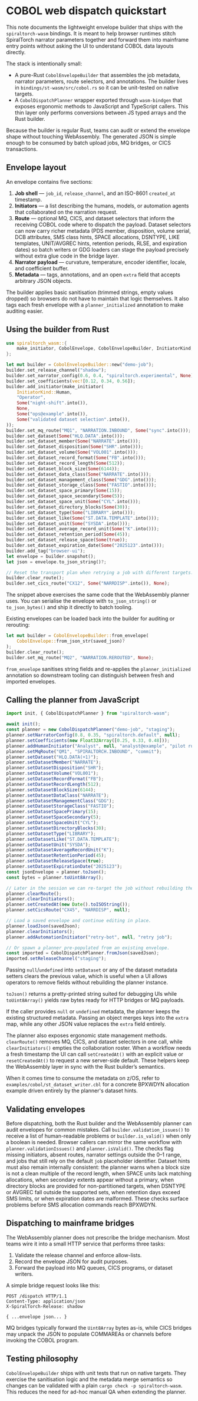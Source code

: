 # COBOL web dispatch quickstart

This note documents the lightweight envelope builder that ships with the
`spiraltorch-wasm` bindings.  It is meant to help browser runtimes stitch
SpiralTorch narrator parameters together and forward them into mainframe entry
points without asking the UI to understand COBOL data layouts directly.

The stack is intentionally small:

- A pure-Rust `CobolEnvelopeBuilder` that assembles the job metadata, narrator
  parameters, route selectors, and annotations.  The builder lives in
  `bindings/st-wasm/src/cobol.rs` so it can be unit-tested on native targets.
- A `CobolDispatchPlanner` wrapper exported through `wasm-bindgen` that exposes
  ergonomic methods to JavaScript and TypeScript callers.  This thin layer only
  performs conversions between JS typed arrays and the Rust builder.

Because the builder is regular Rust, teams can audit or extend the envelope
shape without touching WebAssembly.  The generated JSON is simple enough to be
consumed by batch upload jobs, MQ bridges, or CICS transactions.

## Envelope layout

An envelope contains five sections:

1. **Job shell** — `job_id`, `release_channel`, and an ISO-8601 `created_at`
   timestamp.
2. **Initiators** — a list describing the humans, models, or automation agents
   that collaborated on the narration request.
3. **Route** — optional MQ, CICS, and dataset selectors that inform the
   receiving COBOL code where to dispatch the payload. Dataset selectors can
   now carry richer metadata (PDS member, disposition, volume serial, DCB
   attributes, SMS class hints, SPACE allocations, DSNTYPE, LIKE templates,
   UNIT/AVGREC hints, retention periods, RLSE, and expiration dates) so batch
   writers or GDG loaders can stage the payload precisely without extra glue
   code in the bridge layer.
4. **Narrator payload** — curvature, temperature, encoder identifier, locale,
   and coefficient buffer.
5. **Metadata** — tags, annotations, and an open `extra` field that accepts
   arbitrary JSON objects.

The builder applies basic sanitisation (trimmed strings, empty values dropped)
so browsers do not have to maintain that logic themselves.  It also tags each
fresh envelope with a `planner_initialized` annotation to make auditing easier.

## Using the builder from Rust

```rust
use spiraltorch_wasm::{
    make_initiator, CobolEnvelope, CobolEnvelopeBuilder, InitiatorKind,
};

let mut builder = CobolEnvelopeBuilder::new("demo-job");
builder.set_release_channel("shadow");
builder.set_narrator_config(0.6, 0.4, "spiraltorch.experimental", None);
builder.set_coefficients(vec![0.12, 0.34, 0.56]);
builder.add_initiator(make_initiator(
    InitiatorKind::Human,
    "Operator",
    Some("night-shift".into()),
    None,
    Some("ops@example".into()),
    Some("validated dataset selection".into()),
));
builder.set_mq_route("MQ1", "NARRATION.INBOUND", Some("sync".into()));
builder.set_dataset(Some("HLQ.DATA".into()));
builder.set_dataset_member(Some("NARRATE".into()));
builder.set_dataset_disposition(Some("SHR".into()));
builder.set_dataset_volume(Some("VOL001".into()));
builder.set_dataset_record_format(Some("FB".into()));
builder.set_dataset_record_length(Some(512));
builder.set_dataset_block_size(Some(6144));
builder.set_dataset_data_class(Some("NARRATE".into()));
builder.set_dataset_management_class(Some("GDG".into()));
builder.set_dataset_storage_class(Some("FASTIO".into()));
builder.set_dataset_space_primary(Some(15));
builder.set_dataset_space_secondary(Some(5));
builder.set_dataset_space_unit(Some("CYL".into()));
builder.set_dataset_directory_blocks(Some(30));
builder.set_dataset_type(Some("LIBRARY".into()));
builder.set_dataset_like(Some("ST.DATA.TEMPLATE".into()));
builder.set_dataset_unit(Some("SYSDA".into()));
builder.set_dataset_average_record_unit(Some("K".into()));
builder.set_dataset_retention_period(Some(45));
builder.set_dataset_release_space(Some(true));
builder.set_dataset_expiration_date(Some("2025123".into()));
builder.add_tag("browser-ui");
let envelope = builder.snapshot();
let json = envelope.to_json_string()?;

// Reset the transport plan when retrying a job with different targets.
builder.clear_route();
builder.set_cics_route("CX12", Some("NARRDISP".into()), None);
```

The snippet above exercises the same code that the WebAssembly planner uses.
You can serialise the envelope with `to_json_string()` or `to_json_bytes()` and
ship it directly to batch tooling.

Existing envelopes can be loaded back into the builder for auditing or
rerouting:

```rust
let mut builder = CobolEnvelopeBuilder::from_envelope(
    CobolEnvelope::from_json_str(saved_json)?
);
builder.clear_route();
builder.set_mq_route("MQ2", "NARRATION.REROUTED", None);
```

`from_envelope` sanitises string fields and re-applies the
`planner_initialized` annotation so downstream tooling can distinguish between
fresh and imported envelopes.

## Calling the planner from JavaScript

```ts
import init, { CobolDispatchPlanner } from "spiraltorch-wasm";

await init();
const planner = new CobolDispatchPlanner("demo-job", "staging");
planner.setNarratorConfig(0.8, 0.35, "spiraltorch.default", null);
planner.setCoefficients(new Float32Array([0.25, 0.33, 0.48]));
planner.addHumanInitiator("Analyst", null, "analyst@example", "pilot run");
planner.setMqRoute("QM1", "SPIRALTORCH.INBOUND", "commit");
planner.setDataset("HLQ.DATA(+1)");
planner.setDatasetMember("NARRATE");
planner.setDatasetDisposition("SHR");
planner.setDatasetVolume("VOL001");
planner.setDatasetRecordFormat("FB");
planner.setDatasetRecordLength(512);
planner.setDatasetBlockSize(6144);
planner.setDatasetDataClass("NARRATE");
planner.setDatasetManagementClass("GDG");
planner.setDatasetStorageClass("FASTIO");
planner.setDatasetSpacePrimary(15);
planner.setDatasetSpaceSecondary(5);
planner.setDatasetSpaceUnit("CYL");
planner.setDatasetDirectoryBlocks(30);
planner.setDatasetType("LIBRARY");
planner.setDatasetLike("ST.DATA.TEMPLATE");
planner.setDatasetUnit("SYSDA");
planner.setDatasetAverageRecordUnit("K");
planner.setDatasetRetentionPeriod(45);
planner.setDatasetReleaseSpace(true);
planner.setDatasetExpirationDate("2025123");
const jsonEnvelope = planner.toJson();
const bytes = planner.toUint8Array();

// Later in the session we can re-target the job without rebuilding the planner.
planner.clearRoute();
planner.clearInitiators();
planner.setCreatedAt(new Date().toISOString());
planner.setCicsRoute("CX45", "NARRDISP", null);

// Load a saved envelope and continue editing in place.
planner.loadJson(savedJson);
planner.clearInitiators();
planner.addAutomationInitiator("retry-bot", null, "retry job");

// Or spawn a planner pre-populated from an existing envelope.
const imported = CobolDispatchPlanner.fromJson(savedJson);
imported.setReleaseChannel("staging");
```

Passing `null`/`undefined` into `setDataset` or any of the dataset metadata
setters clears the previous value, which is useful when a UI allows operators to
remove fields without rebuilding the planner instance.

`toJson()` returns a pretty-printed string suited for debugging UIs while
`toUint8Array()` yields raw bytes ready for HTTP bridges or MQ payloads.

If the caller provides `null` or `undefined` metadata, the planner keeps the
existing structured metadata.  Passing an object merges keys into the `extra`
map, while any other JSON value replaces the `extra` field entirely.

The planner also exposes ergonomic state management methods.  `clearRoute()`
removes MQ, CICS, and dataset selectors in one call, while `clearInitiators()`
empties the collaboration roster.  When a workflow needs a fresh timestamp the
UI can call `setCreatedAt()` with an explicit value or `resetCreatedAt()` to
request a new server-side default.  These helpers keep the WebAssembly layer in
sync with the Rust builder’s semantics.

When it comes time to consume the metadata on z/OS, refer to
`examples/cobol/st_dataset_writer.cbl` for a concrete BPXWDYN allocation
example driven entirely by the planner's dataset hints.

## Validating envelopes

Before dispatching, both the Rust builder and the WebAssembly planner can audit
envelopes for common mistakes.  Call `builder.validation_issues()` to receive a
list of human-readable problems or `builder.is_valid()` when only a boolean is
needed.  Browser callers can mirror the same workflow with
`planner.validationIssues()` and `planner.isValid()`.  The checks flag missing
initiators, absent routes, narrator settings outside the 0–1 range, and jobs
that still rely on the default `job` placeholder identifier.
Dataset hints must also remain internally consistent: the planner warns when a
block size is not a clean multiple of the record length, when SPACE units lack
matching allocations, when secondary extents appear without a primary, when
directory blocks are provided for non-partitioned targets, when DSNTYPE or
AVGREC fall outside the supported sets, when retention days exceed SMS limits,
or when expiration dates are malformed. These checks surface problems before
SMS allocation commands reach BPXWDYN.

## Dispatching to mainframe bridges

The WebAssembly planner does not prescribe the bridge mechanism.  Most teams
wire it into a small HTTP service that performs three tasks:

1. Validate the release channel and enforce allow-lists.
2. Record the envelope JSON for audit purposes.
3. Forward the payload into MQ queues, CICS programs, or dataset writers.

A simple bridge request looks like this:

```http
POST /dispatch HTTP/1.1
Content-Type: application/json
X-SpiralTorch-Release: shadow

{ ...envelope json... }
```

MQ bridges typically forward the `Uint8Array` bytes as-is, while CICS bridges
may unpack the JSON to populate COMMAREAs or channels before invoking the COBOL
program.

## Testing philosophy

`CobolEnvelopeBuilder` ships with unit tests that run on native targets.  They
exercise the sanitisation logic and the metadata merge semantics so changes can
be validated with a plain `cargo check -p spiraltorch-wasm`.  This reduces the
need for ad-hoc manual QA when extending the planner.
